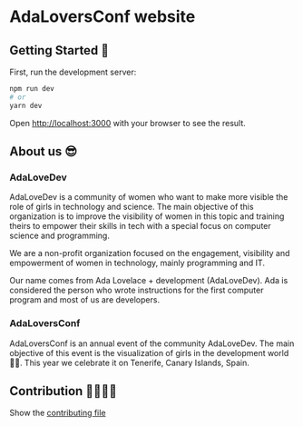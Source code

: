 # AdaLoversConf website

## Getting Started 🚀

First, run the development server:

```bash
npm run dev
# or
yarn dev
```

Open [http://localhost:3000](http://localhost:3000) with your browser to see the result.

## About us 😎
### AdaLoveDev

AdaLoveDev is a community of women who want to make more visible the role of girls in technology and science. The main objective of this organization is to improve the visibility of women in this topic and training theirs to empower their skills in tech with a special focus on computer science and programming.

We are a non-profit organization focused on the engagement, visibility and empowerment of women in technology, mainly programming and IT.

Our name comes from Ada Lovelace + development (AdaLoveDev). Ada is considered the person who wrote instructions for the first computer program and most of us are developers.

### AdaLoversConf

AdaLoversConf is an annual event of the community AdaLoveDev. The main objective of this event is the visualization of girls in the development world 👩‍💻. This year we celebrate it on Tenerife, Canary Islands, Spain.

## Contribution 👩‍💻👨‍💻
Show the [contributing file](CONTRIBUTING.md)
